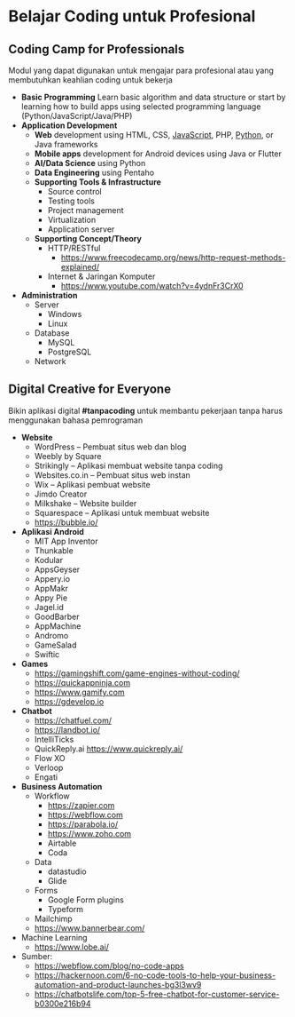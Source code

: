 # Belajar Coding untuk Profesional

## Coding Camp for Professionals
Modul yang dapat digunakan untuk mengajar para profesional atau yang membutuhkan keahlian coding untuk bekerja
- **Basic Programming**
Learn basic algorithm and data structure or start by learning how to build apps using selected programming language 
(Python/JavaScript/Java/PHP) 
- **Application Development**
	- **Web** development using HTML, CSS, [JavaScript](Text-based/Dasar-Pemrograman-JavaScript.md), PHP, [Python](Text-based/Dasar-Pemrograman-Python.md), or Java frameworks
	- **Mobile apps** development for Android devices using Java or Flutter
	- **AI/Data Science** using Python
	- **Data Engineering** using Pentaho
	- **Supporting Tools & Infrastructure**
		- Source control
		- Testing tools
		- Project management
		- Virtualization
		- Application server
	- **Supporting Concept/Theory**
		- HTTP/RESTful
			- https://www.freecodecamp.org/news/http-request-methods-explained/
		- Internet & Jaringan Komputer
			- https://www.youtube.com/watch?v=4ydnFr3CrX0
- **Administration**
	- Server
		- Windows
		- Linux
	- Database
		- MySQL
		- PostgreSQL
	- Network

## Digital Creative for Everyone
Bikin aplikasi digital **#tanpacoding** untuk membantu pekerjaan tanpa harus menggunakan bahasa pemrograman
- **Website**
	- WordPress – Pembuat situs web dan blog
	- Weebly by Square
	- Strikingly – Aplikasi membuat website tanpa coding
	- Websites.co.in – Pembuat situs web instan
	- Wix – Aplikasi pembuat website
	- Jimdo Creator
	- Milkshake – Website builder
	- Squarespace – Aplikasi untuk membuat website
	- https://bubble.io/
- **Aplikasi Android**
	- MIT App Inventor
	- Thunkable
	- Kodular
	- AppsGeyser
	- Appery.io
	- AppMakr
	- Appy Pie
	- Jagel.id
	- GoodBarber
	- AppMachine
	- Andromo
	- GameSalad
	- Swiftic
- **Games**
	- https://gamingshift.com/game-engines-without-coding/
	- https://quickappninja.com
	- https://www.gamify.com
	- https://gdevelop.io
- **Chatbot**
	- https://chatfuel.com/
	- https://landbot.io/
	- IntelliTicks
	- QuickReply.ai https://www.quickreply.ai/
	- Flow XO
	- Verloop
	- Engati
- **Business Automation**
	- Workflow
		- https://zapier.com
		- https://webflow.com
		- https://parabola.io/
		- https://www.zoho.com
		- Airtable
		- Coda
	- Data
		- datastudio
		- Glide
	- Forms
		- Google Form plugins
		- Typeform
	- Mailchimp
	- https://www.bannerbear.com/
- Machine Learning
	- https://www.lobe.ai/
- Sumber:
	- https://webflow.com/blog/no-code-apps
	- https://hackernoon.com/6-no-code-tools-to-help-your-business-automation-and-product-launches-bg3l3wv9
	- https://chatbotslife.com/top-5-free-chatbot-for-customer-service-b0300e216b94
